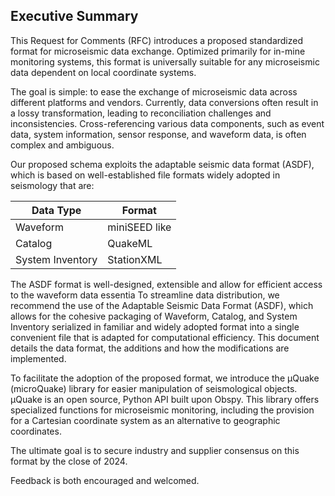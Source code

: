 
## Executive Summary

This Request for Comments (RFC) introduces a proposed standardized format for microseismic data exchange. Optimized primarily for in-mine monitoring systems, this format is universally suitable for any microseismic data dependent on local coordinate systems.

The goal is simple: to ease the exchange of microseismic data across different platforms and vendors. Currently, data conversions often result in a lossy transformation, leading to reconciliation challenges and inconsistencies. Cross-referencing various data components, such as event data, system information, sensor response, and waveform data, is often complex and ambiguous.

Our proposed schema exploits the adaptable seismic data format (ASDF), which is based on well-established file formats widely adopted in seismology that are:

|Data Type        | Format     |
|-----------------|------------|
| Waveform        | miniSEED like   |
| Catalog         | QuakeML  |
| System Inventory| StationXML  |

The ASDF format is well-designed, extensible and allow for efficient access to the waveform data essentia
To streamline data distribution, we recommend the use of the Adaptable Seismic Data Format (ASDF), which allows for the cohesive packaging of Waveform, Catalog, and System Inventory serialized in familiar and widely adopted format into a single convenient file that is adapted for computational efficiency. This document details the data format, the additions and how the modifications are implemented.

To facilitate the adoption of the proposed format, we introduce the μQuake (microQuake) library for easier manipulation of seismological objects. μQuake is an open source, Python API built upon Obspy. This library offers specialized functions for microseismic monitoring, including the provision for a Cartesian coordinate system as an alternative to geographic coordinates.

The ultimate goal is to secure industry and supplier consensus on this format by the close of 2024. 

Feedback is both encouraged and welcomed.

<!--stackedit_data:
eyJoaXN0b3J5IjpbNjY0NTM5NzM2LDE4NDc4NjMzNDQsLTIwNj
A1MTkxNDAsMTQ4MTQ2Nzg5MV19
-->